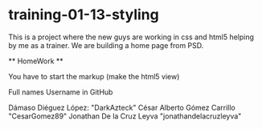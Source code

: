 training-01-13-styling
======================

This is a project where the new guys are working in css and html5 helping by me as a trainer. We are building a home page from PSD.

** HomeWork **

You have to start the markup (make the html5 view) 


Full names                                         Username in GitHub

Dámaso Diéguez López:                                 "DarkAzteck"
César Alberto Gómez Carrillo                         "CesarGomez89"
Jonathan De la Cruz Leyva                        "jonathandelacruzleyva"
